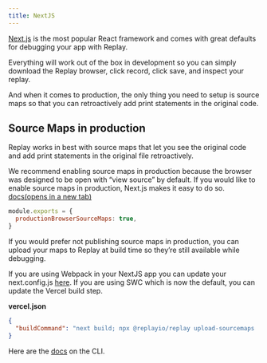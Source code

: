 ```yaml
---
title: NextJS
---
```


[Next.js](https://nextjs.org/) is the most popular React framework and comes with great defaults for debugging your app with Replay.

Everything will work out of the box in development so you can simply download the Replay browser, click record, click save, and inspect your replay.

And when it comes to production, the only thing you need to setup is source maps so that you can retroactively add print statements in the original code.

## Source Maps in production

Replay works in best with source maps that let you see the original code and add print statements in the original file retroactively.

We recommend enabling source maps in production because the browser was designed to be open with “view source” by default. If you would like to enable source maps in production, Next.js makes it easy to do so. [docs(opens in a new tab)](https://nextjs.org/docs/app/api-reference/next-config-js/productionBrowserSourceMaps)

```javascript
module.exports = {
  productionBrowserSourceMaps: true,
}
```

If you would prefer not publishing source maps in production, you can upload your maps to Replay at build time so they’re still available while debugging.

If you are using Webpack in your NextJS app you can update your next.config.js [here](https://docs.replay.io/getting-started/teams-admin/uploading-source-maps). If you are using SWC which is now the default, you can update the Vercel build step.

**vercel.json**

```json
{
  "buildCommand": "next build; npx @replayio/replay upload-sourcemaps ./next"
}
```

Here are the [docs](https://docs.replay.io/getting-started/teams-admin/uploading-source-maps) on the CLI.
